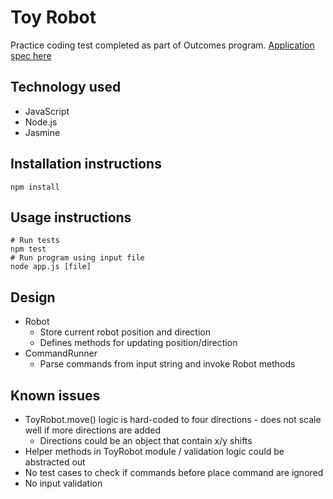 # Toy Robot

Practice coding test completed as part of Outcomes program. [Application spec here](https://github.com/PakkuDon/toy-robot-js/blob/master/toy_robot.md)

## Technology used
- JavaScript
- Node.js
- Jasmine

## Installation instructions
```
npm install
```

## Usage instructions
```
# Run tests
npm test
# Run program using input file
node app.js [file]
```

## Design
- Robot
  - Store current robot position and direction
  - Defines methods for updating position/direction
- CommandRunner
  - Parse commands from input string and invoke Robot methods

## Known issues
- ToyRobot.move() logic is hard-coded to four directions - does not scale well if more directions are added
  - Directions could be an object that contain x/y shifts
- Helper methods in ToyRobot module / validation logic could be abstracted out
- No test cases to check if commands before place command are ignored
- No input validation
